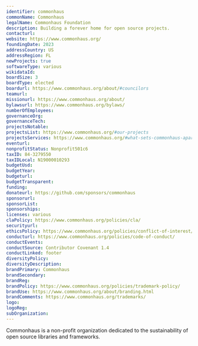 ```yaml
---
identifier: commonhaus
commonName: Commonhaus
legalName: Commonhaus Foundation
description: Building a forever home for open source projects.
contacturl:
website: https://www.commonhaus.org/
foundingDate: 2023
addressCountry: US
addressRegion: FL
newProjects: true
softwareType: various
wikidataId:
boardSize: 3
boardType: elected
boardurl: https://www.commonhaus.org/about/#councilors
teamurl:
missionurl: https://www.commonhaus.org/about/
bylawsurl: https://www.commonhaus.org/bylaws/
numberOfEmployees:
governanceOrg:
governanceTech:
projectsNotable:
projectsList: https://www.commonhaus.org/#our-projects
projectsServices: https://www.commonhaus.org/#what-sets-commonhaus-apart
eventurl:
nonprofitStatus: Nonprofit501c6
taxID: 84-3279550
taxIDLocal: N19000010293
budgetUsd:
budgetYear:
budgeturl:
budgetTransparent:
funding:
donateurl: https://github.com/sponsors/commonhaus
sponsorurl:
sponsorList:
sponsorships:
licenses: various
claPolicy: https://www.commonhaus.org/policies/cla/
securityurl:
ethicsPolicy: https://www.commonhaus.org/policies/conflict-of-interest/
conducturl: https://www.commonhaus.org/policies/code-of-conduct/
conductEvents:
conductSource: Contributor Covenant 1.4
conductLinked: footer
diversityPolicy:
diversityDescription:
brandPrimary: Commonhaus
brandSecondary:
brandReg:
brandPolicy: https://www.commonhaus.org/policies/trademark-policy/
brandUse: https://www.commonhaus.org/about/branding.html
brandComments: https://www.commonhaus.org/trademarks/
logo:
logoReg:
subOrganization:
---
```


Commonhaus is a non-profit organization dedicated to the sustainability of open source libraries and frameworks.
